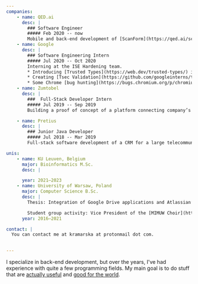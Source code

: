 ```yaml
---
companies:
    - name: QED.ai
      desc: |
        ### Software Engineer 
        ##### Feb 2020 -- now
        Mobile and back-end development of [ScanForm](https://qed.ai/scanform/) – application for collection and digitization of medical registers.
    - name: Google
      desc: |
        ### Software Engineering Intern
        ##### Jul 2020 -- Oct 2020
        Interning at the ISE Hardening team.
        * Introducing [Trusted Types](https://web.dev/trusted-types/) into [VSCode](https://github.com/microsoft/vscode/issues/103699)
        * Creating [Tsec Validation](https://github.com/googleinterns/tsec-validation) – tool for identifying runtime Trusted Types violations
        * Some Chrome [bug hunting](https://bugs.chromium.org/p/chromium/issues/detail?id=1126472##c7)
    - name: Zumtobel
      desc: |
        ###  Full-Stack Developer Intern
        ##### Jul 2019 -- Sep 2019
        Building a proof of concept of a platform connecting company’s lighting solutions with various cloud services enabling: remote upgrade of firmware, edge computing, integrating many physical devices. 

    - name: Pretius
      desc: |
        ### Junior Java Developer
        ##### Jul 2018 -- Mar 2019
        Full-stack software development of a CRM for a large telecommunications company.

unis:
    - name: KU Leuven, Belgium
      major: Bioinformatics M.Sc.
      desc: |

      year: 2021–2023
    - name: University of Warsaw, Poland
      major: Computer Science B.Sc.
      desc: |
        Thesis: Integration of Google Drive applications and Atlassian’s Jira Software

        Student group activity: Vice President of the [MIMUW Choir](https://www.youtube.com/channel/UC9Ecs9NF-sqRgu8J4iImBDg)
      year: 2016–2021

contact: |
  You can contact me at kramarska at protonmail dot com. 

        
---
```


I specialize in back-end development, but over the years, I've had experience with quite a few programming fields. My main goal is to do stuff that are <ins>actually useful</ins> and <ins>good for the world</ins>.